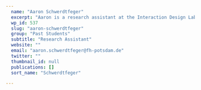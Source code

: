 ```yaml
---
  name: "Aaron Schwerdtfeger"
  excerpt: "Aaron is a research assistant at the Interaction Design Lab (IDL) of the University of Applied Sciences Potsdam."
  wp_id: 537
  slug: "aaron-schwerdtfeger"
  group: "Past Students"
  subtitle: "Research Assistant"
  website: ""
  email: "aaron.schwerdtfeger@fh-potsdam.de"
  twitter: ""
  thumbnail_id: null
  publications: []
  sort_name: "Schwerdtfeger"

---
```

